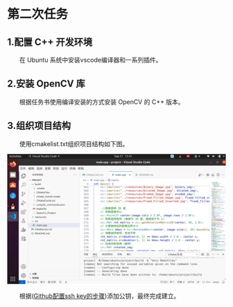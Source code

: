 # 第二次任务
<h2>1.配置 C++ 开发环境</h2>
	<p style="text-indent:2em">在 Ubuntu 系统中安装vscode编译器和一系列插件。
<h2>2.安装 OpenCV 库</h2>
<p style="text-indent:2em">根据任务书使用编译安装的方式安装 OpenCV 的 C++ 版本。</p>
<h2>3.组织项目结构</h2>
<p style="text-indent:2em">使用cmakelist.txt组织项目结构如下图。</p>
<img src= "https://github.com/MAKKAPAKKA-DYC/-/blob/assets/%E7%AC%AC%E4%BA%8C%E5%91%A8%E4%BB%A3%E7%A0%81%E7%BB%93%E6%9E%84.png"alt="c++运行" width="600" height="300">
	
<p style="text-indent:2em">根据(<a href="https://blog.csdn.net/weixin_42310154/article/details/118340458" title="示例网站" target="_blank">Github配置ssh key的步骤</a>)添加公钥，最终完成建立。</p>
